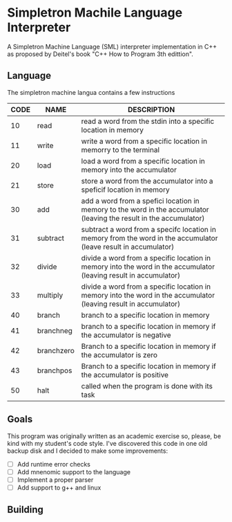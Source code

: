 # Simpletron Machile Language Interpreter

A Simpletron Machine Language (SML) interpreter implementation in C++ as proposed by Deitel's book "C++ How to Program 3th edittion".

## Language 

The simpletron machine langua contains a few instructions

| CODE | NAME       | DESCRIPTION                                | 
------ |------------|------------------------------------------- |
| 10   | read       | read a word from the stdin into a specific location in memory       
| 11   | write      | write a word from a specific location in memorry to the terminal    
| 20   | load       | load a word from a specific location in memory into the accumulator 
| 21   | store      | store a word from the accumulator into a speficif location in memory
| 30   | add        | add a word from a spefici location in memory to the word in the accumulator (leaving the result in the accumulator)
| 31   | subtract   | subtract a word from a specifc location in memory from the word in the accumulator (leave result in accumulator)
| 32   | divide     | divide a word from a specific location in memory into the word in the accumulator (leaving result in accumulator)
| 33   | multiply   | divide a word from a specific location in memory into the word in the accumulator (leaving result in accumulator)
| 40   | branch     | branch to a specific location in memory
| 41   | branchneg  | branch to a specific location in memory if the accumulator is negative
| 42   | branchzero | Branch to a specific location in memory if the accumulator is zero
| 43   | branchpos  | Branch to a specific location in memory if the accumulator is positive
| 50   | halt       | called when the program is done with its task

## Goals

This program was originally written as an academic exercise so, please, be kind with my student's code style.
I've discovered this code in one old backup disk and I decided to make some improvements:

 - [ ] Add runtime error checks
 - [ ] Add mnenomic support to the language
 - [ ] Implement a proper parser
 - [ ] Add support to g++ and linux
 
 ## Building
 
 

